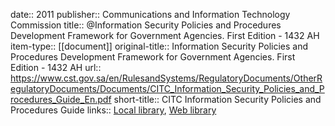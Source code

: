 date:: 2011
publisher:: Communications and Information Technology Commission
title:: @Information Security Policies and Procedures Development Framework for Government Agencies. First Edition - 1432 AH
item-type:: [[document]]
original-title:: Information Security Policies and Procedures Development Framework for Government Agencies. First Edition - 1432 AH
url:: https://www.cst.gov.sa/en/RulesandSystems/RegulatoryDocuments/OtherRegulatoryDocuments/Documents/CITC_Information_Security_Policies_and_Procedures_Guide_En.pdf
short-title:: CITC Information Security Policies and Procedures Guide
links:: [Local library](zotero://select/library/items/7NTYYQFF), [Web library](https://www.zotero.org/users/6520516/items/7NTYYQFF)

